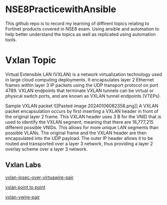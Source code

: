 # NSE8PracticewithAnsible
This github repo is to record my learning of diffirent topics relating to Fortinet products covered in NSE8 exam. Using ansible and automation to help better understand the topics as well as replicated using automation tools.

# Vxlan Topic
Virtual Extensible LAN (VXLAN) is a network virtualization technology used in large cloud computing deployments. It encapsulates layer 2 Ethernet frames within layer 3 IP packets using the UDP transport protocol on port 4789. VXLAN endpoints that terminate VXLAN tunnels can be virtual or physical switch ports, and are known as VXLAN tunnel endpoints (VTEPs).

Sample VXLAN packet
![[Pasted image 20240106082358.png]]
A VXLAN packet encapsulation occurs by first inserting a VXLAN header in front of the original layer 2 frame. This VXLAN header uses 3 B for the VNID that is used to identify the VXLAN segment, meaning that there are 16,777,215 different possible VNIDs. This allows for more unique LAN segments than possible VLANs. The original frame and the VXLAN header are then encapsulated into the UDP payload. The outer IP header allows it to be routed and transported over a layer 3 network, thus providing a layer 2 overlay scheme over a layer 3 network.

## Vxlan Labs

[vxlan-ipsec-over-virtuawire-pair](https://github.com/MikeWissa/NSE8PracticewithAnsible/tree/main/labs-vxlan/vxlan-ipsec-vwirepair-lab)

[vxlan point to point](https://github.com/MikeWissa/NSE8PracticewithAnsible/tree/main/labs-vxlan/vxlan-point-to-point)

[vxlan-vwire-pair](https://github.com/MikeWissa/NSE8PracticewithAnsible/tree/main/labs-vxlan/vxlan-vwire-pair)

